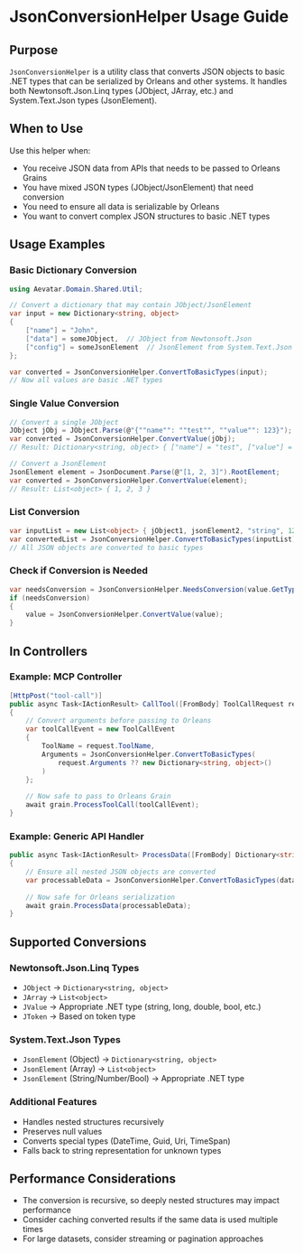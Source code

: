 # JsonConversionHelper Usage Guide

## Purpose
`JsonConversionHelper` is a utility class that converts JSON objects to basic .NET types that can be serialized by Orleans and other systems. It handles both Newtonsoft.Json.Linq types (JObject, JArray, etc.) and System.Text.Json types (JsonElement).

## When to Use
Use this helper when:
- You receive JSON data from APIs that needs to be passed to Orleans Grains
- You have mixed JSON types (JObject/JsonElement) that need conversion
- You need to ensure all data is serializable by Orleans
- You want to convert complex JSON structures to basic .NET types

## Usage Examples

### Basic Dictionary Conversion
```csharp
using Aevatar.Domain.Shared.Util;

// Convert a dictionary that may contain JObject/JsonElement
var input = new Dictionary<string, object>
{
    ["name"] = "John",
    ["data"] = someJObject,  // JObject from Newtonsoft.Json
    ["config"] = someJsonElement  // JsonElement from System.Text.Json
};

var converted = JsonConversionHelper.ConvertToBasicTypes(input);
// Now all values are basic .NET types
```

### Single Value Conversion
```csharp
// Convert a single JObject
JObject jObj = JObject.Parse(@"{""name"": ""test"", ""value"": 123}");
var converted = JsonConversionHelper.ConvertValue(jObj);
// Result: Dictionary<string, object> { ["name"] = "test", ["value"] = 123L }

// Convert a JsonElement
JsonElement element = JsonDocument.Parse(@"[1, 2, 3]").RootElement;
var converted = JsonConversionHelper.ConvertValue(element);
// Result: List<object> { 1, 2, 3 }
```

### List Conversion
```csharp
var inputList = new List<object> { jObject1, jsonElement2, "string", 123 };
var convertedList = JsonConversionHelper.ConvertToBasicTypes(inputList);
// All JSON objects are converted to basic types
```

### Check if Conversion is Needed
```csharp
var needsConversion = JsonConversionHelper.NeedsConversion(value.GetType());
if (needsConversion)
{
    value = JsonConversionHelper.ConvertValue(value);
}
```

## In Controllers

### Example: MCP Controller
```csharp
[HttpPost("tool-call")]
public async Task<IActionResult> CallTool([FromBody] ToolCallRequest request)
{
    // Convert arguments before passing to Orleans
    var toolCallEvent = new ToolCallEvent
    {
        ToolName = request.ToolName,
        Arguments = JsonConversionHelper.ConvertToBasicTypes(
            request.Arguments ?? new Dictionary<string, object>()
        )
    };
    
    // Now safe to pass to Orleans Grain
    await grain.ProcessToolCall(toolCallEvent);
}
```

### Example: Generic API Handler
```csharp
public async Task<IActionResult> ProcessData([FromBody] Dictionary<string, object> data)
{
    // Ensure all nested JSON objects are converted
    var processableData = JsonConversionHelper.ConvertToBasicTypes(data);
    
    // Now safe for Orleans serialization
    await grain.ProcessData(processableData);
}
```

## Supported Conversions

### Newtonsoft.Json.Linq Types
- `JObject` → `Dictionary<string, object>`
- `JArray` → `List<object>`
- `JValue` → Appropriate .NET type (string, long, double, bool, etc.)
- `JToken` → Based on token type

### System.Text.Json Types
- `JsonElement` (Object) → `Dictionary<string, object>`
- `JsonElement` (Array) → `List<object>`
- `JsonElement` (String/Number/Bool) → Appropriate .NET type

### Additional Features
- Handles nested structures recursively
- Preserves null values
- Converts special types (DateTime, Guid, Uri, TimeSpan)
- Falls back to string representation for unknown types

## Performance Considerations
- The conversion is recursive, so deeply nested structures may impact performance
- Consider caching converted results if the same data is used multiple times
- For large datasets, consider streaming or pagination approaches 